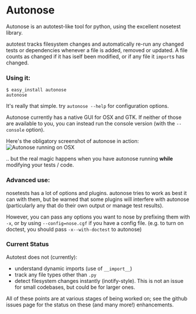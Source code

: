 # Autonose

Autonose is an autotest-like tool for python, using the excellent nosetest
library.

autotest tracks filesystem changes and automatically re-run
any changed tests or dependencies whenever a file is added, removed or
updated. A file counts as changed if it has iself been modified, or if any
file it `import`s has changed.

### Using it:

	$ easy_install autonose
	autonose

It's really that simple. try `autonose --help` for configuration options.

Autonose currently has a native GUI for OSX and GTK. If neither of those
are available to you, you can instead run the console version (with the
`--console` option).

Here's the obligatory screenshot of autonose in action:
![Autonose running on OSX]("http://gfxmonk.net/upload/screenshot-autonose.png)

.. but the real magic happens when you have autonose running **while** modifying
your tests / code.


### Advanced use:

nosetests has a lot of options and plugins. autonose tries to work as best
it can with them, but be warned that some plugins will interfere with autonose
(particularly any that do their own output or manage test results).

However, you can pass any options you want to nose by prefixing them with `-x`,
or by using `--config=nose.cgf` if you have a config file.
(e.g. to turn on doctest, you should pass `-x--with-doctest` to autonose)

### Current Status

Autotest does not (currently):

 - understand dynamic imports (use of `__import__`)
 - track any file types other than `.py`
 - detect filesystem changes instantly (inotify-style). This is not an
   issue for small codebases, but could be for larger ones.

All of these points are at various stages of being worked on; see the github
issues page for the status on these (and many more!) enhancements.


